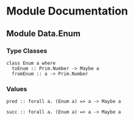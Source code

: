 # Module Documentation

## Module Data.Enum

### Type Classes

    class Enum a where
      toEnum :: Prim.Number -> Maybe a
      fromEnum :: a -> Prim.Number


### Values

    pred :: forall a. (Enum a) => a -> Maybe a

    succ :: forall a. (Enum a) => a -> Maybe a



